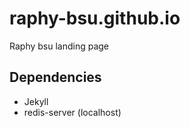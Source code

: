 raphy-bsu.github.io
===================

Raphy bsu landing page



## Dependencies

* Jekyll
* redis-server (localhost)
